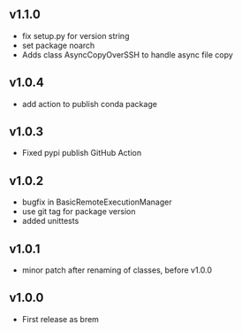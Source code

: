 ## v1.1.0
- fix setup.py for version string
- set package noarch
- Adds class AsyncCopyOverSSH to handle async file copy

## v1.0.4
- add action to publish conda package

## v1.0.3
- Fixed pypi publish GitHub Action

## v1.0.2
- bugfix in BasicRemoteExecutionManager
- use git tag for package version
- added unittests

## v1.0.1
- minor patch after renaming of classes, before v1.0.0

## v1.0.0
- First release as brem
